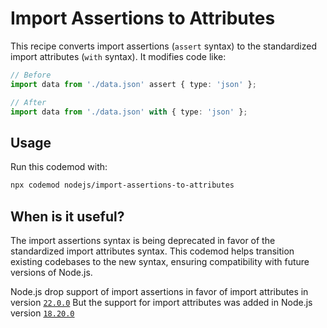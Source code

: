 # Import Assertions to Attributes

This recipe converts import assertions (`assert` syntax) to the standardized import attributes (`with` syntax). It modifies code like:

```ts
// Before
import data from './data.json' assert { type: 'json' };

// After
import data from './data.json' with { type: 'json' };
```

## Usage

Run this codemod with:

```sh
npx codemod nodejs/import-assertions-to-attributes
```

## When is it useful?

The import assertions syntax is being deprecated in favor of the standardized import attributes syntax. This codemod helps transition existing codebases to the new syntax, ensuring compatibility with future versions of Node.js.

Node.js drop support of import assertions in favor of import attributes in version [`22.0.0`](https://nodejs.org/fr/blog/release/v22.0.0#other-notable-changes)
But the support for import attributes was added in Node.js version [`18.20.0`](https://nodejs.org/fr/blog/release/v18.20.0#added-support-for-import-attributes)
